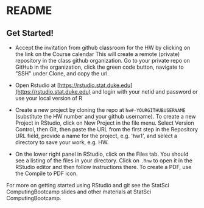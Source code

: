 # README 


## Get Started!


* Accept the invitation from github classroom for the HW by clicking on the link on the Course calendar
This will create a remote (private) repository in the class github organization.  Go to your private repo on GitHub in the organization, click the green code button, navigate to "SSH" under Clone, and copy the url.

* Open Rstudio at [https://rstudio.stat.duke.edu](https://rstudio.stat.duke.edu) and login with your netid and password or use your local version of R

* Create a new project by cloning the repo at  `hw#-YOURGITHUBUSERNAME`  (substitute the HW number and your github username).  To create a new Project in RStudio, click on New Project in the file menu. Select Version Control, then Git, then paste the URL from the first step in the Repository URL field, provide a name for the project, e.g. 'hw1', and select a directory to save your work, e.g. HW.

* On the lower right panel in RStudio, click on the Files tab. You should see a listing of the files in your directory. Click on `.Rnw` to open it in the RStudio editor and then follow instructions there.  To create a PDF, use the Compile to PDF icon.

For more on getting started using RStudio and git see the StatSci ComputingBootcamp slides and other materials at StatSci ComputingBootcamp.

